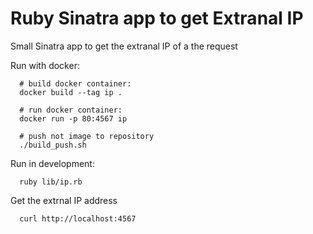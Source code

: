# Ruby Sinatra app to get Extranal IP

Small Sinatra app to get the extranal IP of a the request

Run with docker:
```
  # build docker container:
  docker build --tag ip .

  # run docker container:
  docker run -p 80:4567 ip

  # push not image to repository
  ./build_push.sh
```

Run in development:
```
  ruby lib/ip.rb
```

Get the extrnal IP address
```
  curl http://localhost:4567
```
